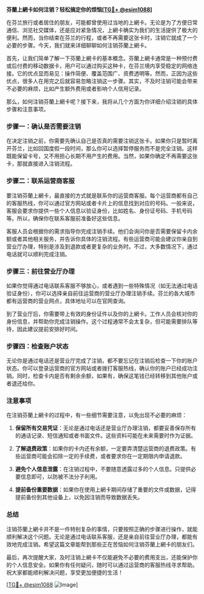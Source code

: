 **芬蘭上網卡如何注销？轻松搞定你的烦恼[[TG💪+ @esim1088](https://t.me/s/esim1088)]**

在芬兰旅行或者居住的朋友，可能都曾使用过当地的上網卡。无论是为了方便日常通信、浏览社交媒体，还是应对紧急情况，上網卡确实为我们的生活提供了极大的便利。然而，当你结束在芬兰的行程，或者不再需要这张卡时，注销它就成了一个必要的步骤。今天，我们就来详细聊聊如何注销芬蘭上網卡。

首先，让我们简单了解一下芬蘭上網卡的基本概念。芬蘭上網卡通常是一种预付费或后付费的移动数据卡，用户可以通过购买这种卡，在芬兰境内享受稳定的网络连接。它的优点显而易见：操作简便、覆盖范围广、资费透明等。然而，正因为这些优点，很多人在用完之后就容易忽略注销这一步骤。其实，不及时注销可能会带来不必要的麻烦，比如产生额外费用或者影响个人信用记录。

那么，如何注销芬蘭上網卡呢？接下来，我将从几个方面为你详细介绍注销的具体步骤和注意事项。

### 步骤一：确认是否需要注销

在决定注销之前，你需要先确认自己是否真的需要注销这张卡。如果你只是暂时离开芬兰，比如回国度假一段时间，那么你可以选择暂停服务而不是完全注销。这样既能保留卡号，又不用担心长期不用产生的费用。当然，如果你确定不再需要这张卡，那就直接进入注销流程。

### 步骤二：联系运营商客服

要注销芬蘭上網卡，最直接的方式就是联系你的运营商客服。每个运营商都有自己的客服热线，你可以通过官方网站或者卡片上的信息找到对应的号码。一般来说，客服会要求你提供一些个人信息以验证身份，比如姓名、身份证号码、手机号码等。所以，确保你在联系客服前准备好这些信息。

客服人员会根据你的需求指导你完成注销手续。他们会询问你是否需要保留卡内余额或者其他相关服务，并告诉你具体的注销流程。有些运营商可能会建议你亲自到营业厅办理，特别是涉及到退款或者更复杂的业务时。不过，大多数情况下，通过电话就可以顺利完成注销。

### 步骤三：前往营业厅办理

如果你觉得通过电话联系客服不够放心，或者遇到一些特殊情况（如无法通过电话验证身份），你可以选择亲自前往运营商的营业厅办理注销手续。芬兰的各大城市都有运营商的营业网点，具体地址可以在官网查询。

到了营业厅后，你需要带上有效的身份证件以及你的上網卡。工作人员会核对你的身份信息，并帮助你完成注销操作。这个过程通常不会太复杂，但可能需要排队等待，因此建议提前安排好时间。

### 步骤四：检查账户状态

无论你是通过电话还是营业厅完成了注销，都不要忘记在注销后检查一下你的账户状态。你可以登录运营商的官方网站或者拨打客服热线，确认你的账户已经成功注销。同时，检查卡内是否有剩余余额，如果有，确保这笔钱已经转移到其他账户或者退还给你。

### 注意事项

在注销芬蘭上網卡的过程中，有一些细节需要注意，以免出现不必要的麻烦：

1. **保留所有交易凭证**：无论是通过电话还是营业厅办理注销，都要妥善保存所有的通话记录、短信通知或者书面文件。这些资料可能在未来需要时作为证据。
   
2. **了解退费政策**：如果你的卡内还有余额，一定要弄清楚运营商的退费政策。有些运营商可能会扣除一定的手续费，或者要求你在一定期限内申请退款。

3. **避免个人信息泄露**：在注销过程中，不要随意透露过多的个人信息。只提供必要信息即可，以防被不法分子利用。

4. **提前备份重要数据**：如果你在使用上網卡期间存储了重要的文件或数据，记得提前备份到其他设备上，以免因注销而导致数据丢失。

### 总结

注销芬蘭上網卡并不是一件特别复杂的事情，只要按照正确的步骤进行操作，就能顺利解决这个问题。无论是通过电话联系客服，还是亲自前往营业厅办理，都能有效地完成注销。希望这篇文章能帮到那些正在苦恼如何注销芬蘭上網卡的朋友们。

最后，再次提醒大家，及时注销上網卡不仅能避免不必要的费用支出，还能保护你的个人信息安全。如果你有任何疑问，随时可以通过运营商的客服热线寻求帮助。祝大家都能顺利解决问题，享受更加便捷的生活！

[[TG💪+ @esim1088](https://t.me/s/esim1088) ![Image](https://i.postimg.cc/4NQfJmqS/Snipaste-2025-05-13-00-14-12.png)]